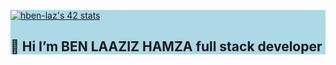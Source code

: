 
<div style="background-color:lightblue">

<a href="https://github.com/oakoudad/badge42"><img src="https://badge.mediaplus.ma/greenbinary/hben-laz" alt="hben-laz's 42 stats" /></a>

## 👋 Hi  I’m    BEN LAAZIZ HAMZA full stack developer

</div>

